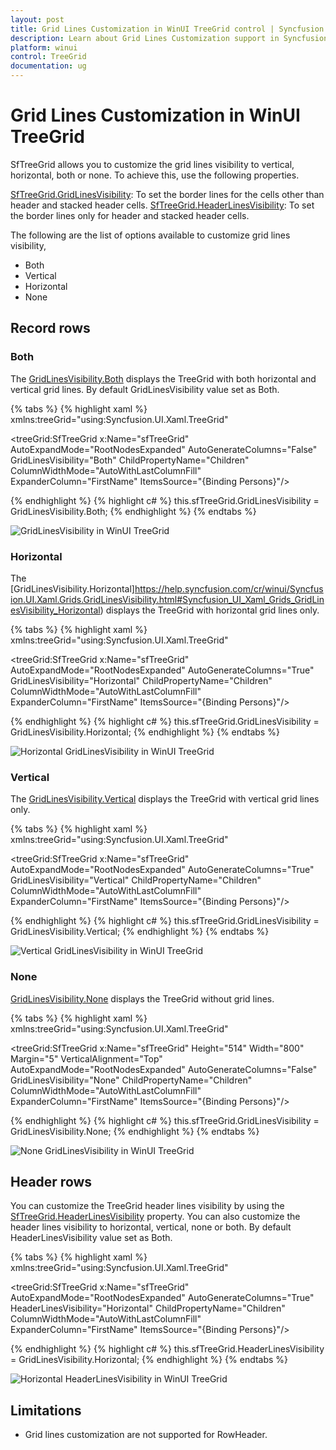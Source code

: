 ```yaml
---
layout: post
title: Grid Lines Customization in WinUI TreeGrid control | Syncfusion
description: Learn about Grid Lines Customization support in Syncfusion WinUI TreeGrid control and more details.
platform: winui
control: TreeGrid
documentation: ug
---
```


# Grid Lines Customization in WinUI TreeGrid

SfTreeGrid allows you to customize the grid lines visibility to vertical, horizontal, both or none. To achieve this, use the following properties.

[SfTreeGrid.GridLinesVisibility](https://help.syncfusion.com/cr/winui/Syncfusion.UI.Xaml.Grids.SfGridBase.html#Syncfusion_UI_Xaml_Grids_SfGridBase_GridLinesVisibility): To set the border lines for the cells other than header and stacked header cells.
[SfTreeGrid.HeaderLinesVisibility](https://help.syncfusion.com/cr/winui/Syncfusion.UI.Xaml.Grids.SfGridBase.html#Syncfusion_UI_Xaml_Grids_SfGridBase_HeaderLinesVisibility): To set the border lines only for header and stacked header cells.

The following are the list of options available to customize grid lines visibility,

* Both
* Vertical
* Horizontal
* None

## Record rows

### Both

The [GridLinesVisibility.Both](https://help.syncfusion.com/cr/winui/Syncfusion.UI.Xaml.Grids.GridLinesVisibility.html#Syncfusion_UI_Xaml_Grids_GridLinesVisibility_Both) displays the TreeGrid with both horizontal and vertical grid lines. By default GridLinesVisibility value set as Both.

{% tabs %}
{% highlight xaml %}
xmlns:treeGrid="using:Syncfusion.UI.Xaml.TreeGrid"

<treeGrid:SfTreeGrid  x:Name="sfTreeGrid"
                      AutoExpandMode="RootNodesExpanded"
                      AutoGenerateColumns="False"
                      GridLinesVisibility="Both"
                      ChildPropertyName="Children"
                      ColumnWidthMode="AutoWithLastColumnFill"
                      ExpanderColumn="FirstName"
                      ItemsSource="{Binding Persons}"/>


{% endhighlight %}
{% highlight c# %}
this.sfTreeGrid.GridLinesVisibility = GridLinesVisibility.Both;
{% endhighlight %}
{% endtabs %}

![GridLinesVisibility in WinUI TreeGrid](GridLines_images/GridLines_image1.png)

### Horizontal

The [GridLinesVisibility.Horizontal]https://help.syncfusion.com/cr/winui/Syncfusion.UI.Xaml.Grids.GridLinesVisibility.html#Syncfusion_UI_Xaml_Grids_GridLinesVisibility_Horizontal) displays the TreeGrid with horizontal grid lines only.

{% tabs %}
{% highlight xaml %}
xmlns:treeGrid="using:Syncfusion.UI.Xaml.TreeGrid"

<treeGrid:SfTreeGrid  x:Name="sfTreeGrid"
                      AutoExpandMode="RootNodesExpanded"
                      AutoGenerateColumns="True"
                      GridLinesVisibility="Horizontal"
                      ChildPropertyName="Children"
                      ColumnWidthMode="AutoWithLastColumnFill"
                      ExpanderColumn="FirstName"
                      ItemsSource="{Binding Persons}"/>

{% endhighlight %}
{% highlight c# %}
this.sfTreeGrid.GridLinesVisibility = GridLinesVisibility.Horizontal;
{% endhighlight %}
{% endtabs %}

![Horizontal GridLinesVisibility in WinUI TreeGrid](GridLines_images/GridLines_image2.png)

### Vertical

The [GridLinesVisibility.Vertical](https://help.syncfusion.com/cr/winui/Syncfusion.UI.Xaml.Grids.GridLinesVisibility.html#Syncfusion_UI_Xaml_Grids_GridLinesVisibility_Vertical) displays the TreeGrid with vertical grid lines only.

{% tabs %}
{% highlight xaml %}
xmlns:treeGrid="using:Syncfusion.UI.Xaml.TreeGrid"

<treeGrid:SfTreeGrid  x:Name="sfTreeGrid"
                      AutoExpandMode="RootNodesExpanded"
                      AutoGenerateColumns="True"
                      GridLinesVisibility="Vertical"
                      ChildPropertyName="Children"
                      ColumnWidthMode="AutoWithLastColumnFill"
                      ExpanderColumn="FirstName"
                      ItemsSource="{Binding Persons}"/>

{% endhighlight %}
{% highlight c# %}
this.sfTreeGrid.GridLinesVisibility = GridLinesVisibility.Vertical;
{% endhighlight %}
{% endtabs %}

![Vertical GridLinesVisibility in WinUI TreeGrid](GridLines_images/GridLines_image3.png)

### None
[GridLinesVisibility.None](https://help.syncfusion.com/cr/winui/Syncfusion.UI.Xaml.Grids.GridLinesVisibility.html#Syncfusion_UI_Xaml_Grids_GridLinesVisibility_None) displays the TreeGrid without grid lines.

{% tabs %}
{% highlight xaml %}
xmlns:treeGrid="using:Syncfusion.UI.Xaml.TreeGrid"

<treeGrid:SfTreeGrid  x:Name="sfTreeGrid"
                      Height="514"
                      Width="800"
                      Margin="5"
                      VerticalAlignment="Top"
                      AutoExpandMode="RootNodesExpanded"
                      AutoGenerateColumns="False"
                      GridLinesVisibility="None"
                      ChildPropertyName="Children"
                      ColumnWidthMode="AutoWithLastColumnFill"
                      ExpanderColumn="FirstName"
                      ItemsSource="{Binding Persons}"/>

{% endhighlight %}
{% highlight c# %}
this.sfTreeGrid.GridLinesVisibility = GridLinesVisibility.None;
{% endhighlight %}
{% endtabs %}

![None GridLinesVisibility in WinUI TreeGrid](GridLines_images/GridLines_image4.png)

## Header rows

You can customize the TreeGrid header lines visibility by using the [SfTreeGrid.HeaderLinesVisibility](https://help.syncfusion.com/cr/winui/Syncfusion.UI.Xaml.Grids.SfGridBase.html#Syncfusion_UI_Xaml_Grids_SfGridBase_HeaderLinesVisibility) property. You can also customize the header lines visibility to horizontal, vertical, none or both. By default HeaderLinesVisibility value set as Both.

{% tabs %}
{% highlight xaml %}
xmlns:treeGrid="using:Syncfusion.UI.Xaml.TreeGrid"

<treeGrid:SfTreeGrid  x:Name="sfTreeGrid"
                      AutoExpandMode="RootNodesExpanded"
                      AutoGenerateColumns="True"
                      HeaderLinesVisibility="Horizontal"
                      ChildPropertyName="Children"
                      ColumnWidthMode="AutoWithLastColumnFill"
                      ExpanderColumn="FirstName"
                      ItemsSource="{Binding Persons}"/>

{% endhighlight %}
{% highlight c# %}
this.sfTreeGrid.HeaderLinesVisibility = GridLinesVisibility.Horizontal;
{% endhighlight %}
{% endtabs %}

![Horizontal HeaderLinesVisibility in WinUI TreeGrid](GridLines_images/GridLines_image5.png)

## Limitations

* Grid lines customization are not supported for RowHeader.
